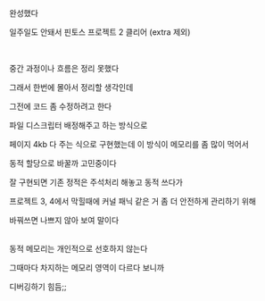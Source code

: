 완성했다

일주일도 안돼서 핀토스 프로젝트 2 클리어 (extra 제외)

<br>

중간 과정이나 흐름은 정리 못했다

그래서 한번에 몰아서 정리할 생각인데

그전에 코드 좀 수정하려고 한다

파일 디스크립터 배정해주고 하는 방식으로

페이지 4kb 다 주는 식으로 구현했는데 이 방식이 메모리를 좀 많이 먹어서

동적 할당으로 바꿀까 고민중이다

잘 구현되면 기존 정적은 주석처리 해놓고 동적 쓰다가

프로젝트 3, 4에서 막힐때에 커널 패닉 같은 거 좀 더 안전하게 관리하기 위해

바꿔쓰면 나쁘지 않아 보여 말이다<br><br>

동적 메모리는 개인적으로 선호하지 않는다

그때마다 차지하는 메모리 영역이 다르다 보니까

디버깅하기 힘듬;;
